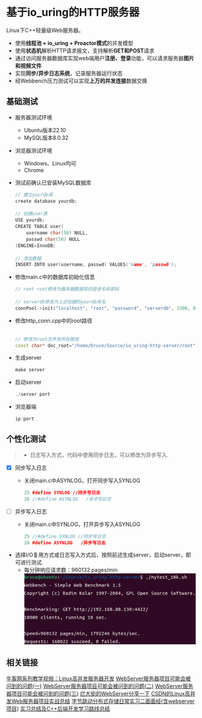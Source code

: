 基于io_uring的HTTP服务器
===============

Linux下C++轻量级Web服务器。

* 使用**线程池 + io_uring + Proactor模式**的并发模型
* 使用**状态机**解析HTTP请求报文，支持解析**GET和POST**请求
* 通过访问服务器数据库实现web端用户**注册、登录**功能，可以请求服务器**图片和视频文件**
* 实现**同步/异步日志系统**，记录服务器运行状态
* 经Webbench压力测试可以实现**上万的并发连接**数据交换

基础测试
------------

* 服务器测试环境
  * Ubuntu版本22.10
  * MySQL版本8.0.32

* 浏览器测试环境
  * Windows、Linux均可
  * Chrome

* 测试前确认已安装MySQL数据库

    ```C++
    // 建立yourdb库
    create database yourdb;

    // 创建user表
    USE yourdb;
    CREATE TABLE user(
        username char(50) NULL,
        passwd char(50) NULL
    )ENGINE=InnoDB;

    // 添加数据
    INSERT INTO user(username, passwd) VALUES('name', 'passwd');
    ```

* 修改main.c中的数据库初始化信息

    ```C++
    // root root修改为服务器数据库的登录名和密码

    // serverdb修改为上述创建的yourdb库名
    connPool->init("localhost", "root", "password", "serverdb", 3306, 8);
    ```

* 修改http_conn.cpp中的root路径

    ```C++

    // 修改为root文件夹所在路径
    const char* doc_root="/home/bruce/Source/io_uring-http-server/root";
    ```

* 生成server

    ```C++
    make server
    ```

* 启动server

    ```C++
    ./server port
    ```

* 浏览器端

    ```C++
    ip:port
    ```

个性化测试
------

> * 日志写入方式，代码中使用同步日志，可以修改为异步写入.

* [x] 同步写入日志
  * 关闭main.c中ASYNLOG，打开同步写入SYNLOG

     ```C++
     25 #define SYNLOG //同步写日志
     26 //#define ASYNLOG   /异步写日志
     ```

* [ ] 异步写入日志
  * 关闭main.c中SYNLOG，打开异步写入ASYNLOG

     ```C++
     25 //#define SYNLOG //同步写日志
     26 #define ASYNLOG   /异步写日志
     ```

* 选择I/O复用方式或日志写入方式后，按照前述生成server，启动server，即可进行测试.
  * 每分钟响应请求数：960132 pages/min
![结果](test_presure/res.png)

相关链接
------------

[牛客网系列教学视频：Linux高并发服务器开发](https://www.nowcoder.com/study/live/504)
[WebServer服务器项目可能会被问到的问题(一)](https://www.nowcoder.com/discuss/934904)
[WebServer服务器项目可能会被问到的问题(二)](https://www.nowcoder.com/discuss/939267)
[WebServer服务器项目可能会被问到的问题(三)](https://www.nowcoder.com/discuss/353159645424459776)
[烂大街的WebServer分享一下](https://www.nowcoder.com/discuss/419276598265827328)
[CSDN的Linux高并发Web服务器项目实战总结](https://blog.csdn.net/qq_19887221/article/details/125500256)
[字节跳动分布式存储日常实习二面面经(含webserver项目)](https://www.nowcoder.com/discuss/379256223839920128)
[实习总结及C++后端开发学习路线总结](https://www.nowcoder.com/discuss/353157797267316736)
